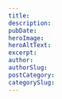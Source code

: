 ```yaml
---
title: 
description: 
pubDate: 
heroImage: 
heroAltText: 
excerpt: 
author: 
authorSlug: 
postCategory: 
categorySlug: 
---
```

